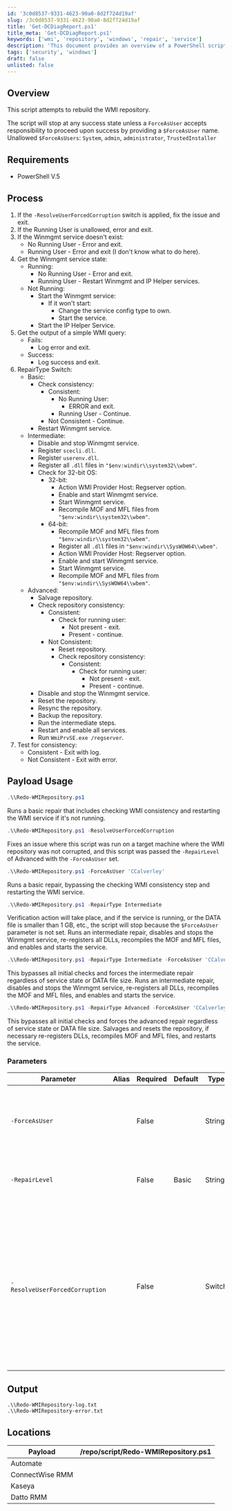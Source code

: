 ```yaml
---
id: '3c0d8537-9331-4623-90a0-8d2f724d19af'
slug: /3c0d8537-9331-4623-90a0-8d2f724d19af
title: 'Get-DCDiagReport.ps1'
title_meta: 'Get-DCDiagReport.ps1'
keywords: ['wmi', 'repository', 'windows', 'repair', 'service']
description: 'This document provides an overview of a PowerShell script designed to rebuild the WMI repository, including its requirements, process, usage, and parameters. The script ensures proper handling of user permissions and service states while attempting repairs on the WMI service.'
tags: ['security', 'windows']
draft: false
unlisted: false
---
```


## Overview

This script attempts to rebuild the WMI repository.

The script will stop at any success state unless a `ForceAsUser` accepts responsibility to proceed upon success by providing a `$ForceAsUser` name.  
Unallowed `$ForceAsUsers`: `System`, `admin`, `administrator`, `TrustedInstaller`

## Requirements

- PowerShell V.5

## Process

1. If the `-ResolveUserForcedCorruption` switch is applied, fix the issue and exit.
2. If the Running User is unallowed, error and exit.
3. If the Winmgmt service doesn't exist:
   - No Running User - Error and exit.
   - Running User - Error and exit (I don't know what to do here).
4. Get the Winmgmt service state:
   - Running:
     - No Running User - Error and exit.
     - Running User - Restart Winmgmt and IP Helper services.
   - Not Running:
     - Start the Winmgmt service:
       - If it won't start:
         - Change the service config type to own.
         - Start the service.
     - Start the IP Helper Service.
5. Get the output of a simple WMI query:
   - Fails:
     - Log error and exit.
   - Success:
     - Log success and exit.
6. RepairType Switch:
   - Basic:
     - Check consistency:
       - Consistent:
         - No Running User:
           - ERROR and exit.
         - Running User - Continue.
       - Not Consistent - Continue.
     - Restart Winmgmt service.
   - Intermediate:
     - Disable and stop Winmgmt service.
     - Register `scecli.dll`.
     - Register `userenv.dll`.
     - Register all `.dll` files in `"$env:windir\\system32\\wbem"`.
     - Check for 32-bit OS:
       - 32-bit:
         - Action WMI Provider Host: Regserver option.
         - Enable and start Winmgmt service.
         - Start Winmgmt service.
         - Recompile MOF and MFL files from `"$env:windir\\system32\\wbem"`.
       - 64-bit:
         - Recompile MOF and MFL files from `"$env:windir\\system32\\wbem"`.
         - Register all `.dll` files in `"$env:windir\\SysWOW64\\wbem"`.
         - Action WMI Provider Host: Regserver option.
         - Enable and start Winmgmt service.
         - Start Winmgmt service.
         - Recompile MOF and MFL files from `"$env:windir\\SysWOW64\\wbem"`.
   - Advanced:
     - Salvage repository.
     - Check repository consistency:
       - Consistent:
         - Check for running user:
           - Not present - exit.
           - Present - continue.
       - Not Consistent:
         - Reset repository.
         - Check repository consistency:
           - Consistent:
             - Check for running user:
               - Not present - exit.
               - Present - continue.
     - Disable and stop the Winmgmt service.
     - Reset the repository.
     - Resync the repository.
     - Backup the repository.
     - Run the intermediate steps.
     - Restart and enable all services.
     - Run `WmiPrvSE.exe /regserver`.
7. Test for consistency:
   - Consistent - Exit with log.
   - Not Consistent - Exit with error.

## Payload Usage

```powershell
.\\Redo-WMIRepository.ps1
```
Runs a basic repair that includes checking WMI consistency and restarting the WMI service if it's not running.

```powershell
.\\Redo-WMIRepository.ps1 -ResolveUserForcedCorruption
```
Fixes an issue where this script was run on a target machine where the WMI repository was not corrupted, and this script was passed the `-RepairLevel` of Advanced with the `-ForceAsUser` set.

```powershell
.\\Redo-WMIRepository.ps1 -ForceAsUser 'CCalverley'
```
Runs a basic repair, bypassing the checking WMI consistency step and restarting the WMI service.

```powershell
.\\Redo-WMIRepository.ps1 -RepairType Intermediate
```
Verification action will take place, and if the service is running, or the DATA file is smaller than 1 GB, etc., the script will stop because the `$ForceAsUser` parameter is not set. Runs an intermediate repair, disables and stops the Winmgmt service, re-registers all DLLs, recompiles the MOF and MFL files, and enables and starts the service.

```powershell
.\\Redo-WMIRepository.ps1 -RepairType Intermediate -ForceAsUser 'CCalverley'
```
This bypasses all initial checks and forces the intermediate repair regardless of service state or DATA file size. Runs an intermediate repair, disables and stops the Winmgmt service, re-registers all DLLs, recompiles the MOF and MFL files, and enables and starts the service.

```powershell
.\\Redo-WMIRepository.ps1 -RepairType Advanced -ForceAsUser 'CCalverley'
```
This bypasses all initial checks and forces the advanced repair regardless of service state or DATA file size. Salvages and resets the repository, if necessary re-registers DLLs, recompiles MOF and MFL files, and restarts the service.

### Parameters

| Parameter                          | Alias | Required | Default | Type   | Description                                                                                     |
|------------------------------------|-------|----------|---------|--------|-------------------------------------------------------------------------------------------------|
| `-ForceAsUser`                     |       | False    |         | String | To bypass all safety stops in this script, use the ForceAsUser parameter followed by your name. |
| `-RepairLevel`                     |       | False    | Basic   | String | Validate set of Basic, Intermediate, and Advanced.                                            |
| `-ResolveUserForcedCorruption`     |       | False    |         | Switch | ONLY TO BE USED IF THE WARNING IN THE NOTES SECTION OF THIS HELP DOCUMENT WAS DONE. Executes the steps to resolve the issue if you ran the Advanced level rebuild with the ForceAsUser parameter set. |

## Output

```
.\\Redo-WMIRepository-log.txt
.\\Redo-WMIRepository-error.txt
```

## Locations

| Payload                          | /repo/script/Redo-WMIRepository.ps1 |
|----------------------------------|--------------------------------------|
| Automate                         |                                      |
| ConnectWise RMM                  |                                      |
| Kaseya                           |                                      |
| Datto RMM                        |                                      |

